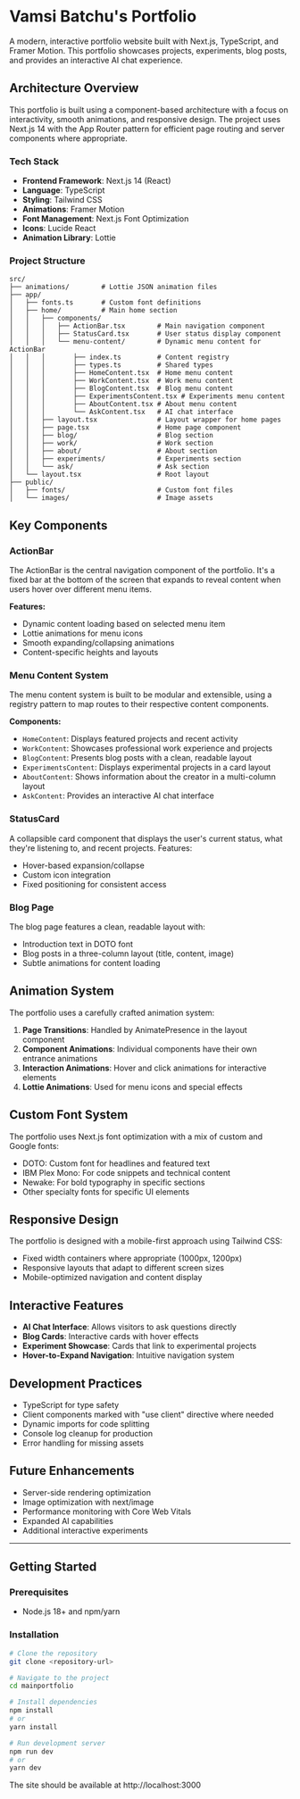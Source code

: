 # Vamsi Batchu's Portfolio

A modern, interactive portfolio website built with Next.js, TypeScript, and Framer Motion. This portfolio showcases projects, experiments, blog posts, and provides an interactive AI chat experience.

## Architecture Overview

This portfolio is built using a component-based architecture with a focus on interactivity, smooth animations, and responsive design. The project uses Next.js 14 with the App Router pattern for efficient page routing and server components where appropriate.

### Tech Stack

- **Frontend Framework**: Next.js 14 (React)
- **Language**: TypeScript
- **Styling**: Tailwind CSS
- **Animations**: Framer Motion
- **Font Management**: Next.js Font Optimization
- **Icons**: Lucide React
- **Animation Library**: Lottie

### Project Structure

```
src/
├── animations/        # Lottie JSON animation files
├── app/
│   ├── fonts.ts       # Custom font definitions
│   ├── home/          # Main home section
│   │   ├── components/
│   │   │   ├── ActionBar.tsx        # Main navigation component
│   │   │   ├── StatusCard.tsx       # User status display component
│   │   │   └── menu-content/        # Dynamic menu content for ActionBar
│   │   │       ├── index.ts         # Content registry
│   │   │       ├── types.ts         # Shared types
│   │   │       ├── HomeContent.tsx  # Home menu content
│   │   │       ├── WorkContent.tsx  # Work menu content
│   │   │       ├── BlogContent.tsx  # Blog menu content
│   │   │       ├── ExperimentsContent.tsx # Experiments menu content
│   │   │       ├── AboutContent.tsx # About menu content
│   │   │       └── AskContent.tsx   # AI chat interface
│   │   ├── layout.tsx               # Layout wrapper for home pages
│   │   ├── page.tsx                 # Home page component
│   │   ├── blog/                    # Blog section
│   │   ├── work/                    # Work section
│   │   ├── about/                   # About section
│   │   ├── experiments/             # Experiments section
│   │   └── ask/                     # Ask section
│   └── layout.tsx                   # Root layout
├── public/
│   ├── fonts/                       # Custom font files
│   └── images/                      # Image assets
```

## Key Components

### ActionBar

The ActionBar is the central navigation component of the portfolio. It's a fixed bar at the bottom of the screen that expands to reveal content when users hover over different menu items.

**Features:**
- Dynamic content loading based on selected menu item
- Lottie animations for menu icons
- Smooth expanding/collapsing animations
- Content-specific heights and layouts

### Menu Content System

The menu content system is built to be modular and extensible, using a registry pattern to map routes to their respective content components.

**Components:**
- `HomeContent`: Displays featured projects and recent activity
- `WorkContent`: Showcases professional work experience and projects
- `BlogContent`: Presents blog posts with a clean, readable layout
- `ExperimentsContent`: Displays experimental projects in a card layout
- `AboutContent`: Shows information about the creator in a multi-column layout
- `AskContent`: Provides an interactive AI chat interface

### StatusCard

A collapsible card component that displays the user's current status, what they're listening to, and recent projects. Features:
- Hover-based expansion/collapse
- Custom icon integration
- Fixed positioning for consistent access

### Blog Page

The blog page features a clean, readable layout with:
- Introduction text in DOTO font
- Blog posts in a three-column layout (title, content, image)
- Subtle animations for content loading

## Animation System

The portfolio uses a carefully crafted animation system:

1. **Page Transitions**: Handled by AnimatePresence in the layout component
2. **Component Animations**: Individual components have their own entrance animations
3. **Interaction Animations**: Hover and click animations for interactive elements
4. **Lottie Animations**: Used for menu icons and special effects

## Custom Font System

The portfolio uses Next.js font optimization with a mix of custom and Google fonts:
- DOTO: Custom font for headlines and featured text
- IBM Plex Mono: For code snippets and technical content
- Newake: For bold typography in specific sections
- Other specialty fonts for specific UI elements

## Responsive Design

The portfolio is designed with a mobile-first approach using Tailwind CSS:
- Fixed width containers where appropriate (1000px, 1200px)
- Responsive layouts that adapt to different screen sizes
- Mobile-optimized navigation and content display

## Interactive Features

- **AI Chat Interface**: Allows visitors to ask questions directly
- **Blog Cards**: Interactive cards with hover effects
- **Experiment Showcase**: Cards that link to experimental projects
- **Hover-to-Expand Navigation**: Intuitive navigation system

## Development Practices

- TypeScript for type safety
- Client components marked with "use client" directive where needed
- Dynamic imports for code splitting
- Console log cleanup for production
- Error handling for missing assets

## Future Enhancements

- Server-side rendering optimization
- Image optimization with next/image
- Performance monitoring with Core Web Vitals
- Expanded AI capabilities
- Additional interactive experiments

---

## Getting Started

### Prerequisites

- Node.js 18+ and npm/yarn

### Installation

```bash
# Clone the repository
git clone <repository-url>

# Navigate to the project
cd mainportfolio

# Install dependencies
npm install
# or
yarn install

# Run development server
npm run dev
# or
yarn dev
```

The site should be available at http://localhost:3000
